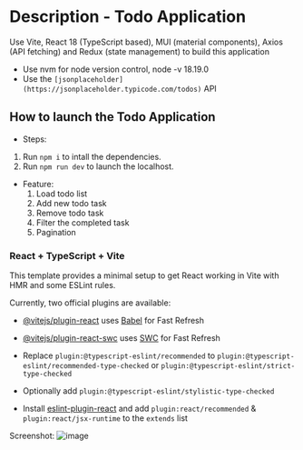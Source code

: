 # Description - Todo Application
Use Vite, React 18 (TypeScript based), MUI (material components), Axios (API fetching) and Redux (state management) to build this application

- Use nvm for node version control, node -v 18.19.0
- Use the `[jsonplaceholder](https://jsonplaceholder.typicode.com/todos)` API
  
## How to launch the Todo Application

- Steps:
1. Run `npm i` to intall the dependencies.
2. Run `npm run dev` to launch the localhost.

- Feature:
  1. Load todo list
  2. Add new todo task
  3. Remove todo task
  4. Filter the completed task
  5. Pagination
   
### React + TypeScript + Vite

This template provides a minimal setup to get React working in Vite with HMR and some ESLint rules.

Currently, two official plugins are available:

- [@vitejs/plugin-react](https://github.com/vitejs/vite-plugin-react/blob/main/packages/plugin-react/README.md) uses [Babel](https://babeljs.io/) for Fast Refresh
- [@vitejs/plugin-react-swc](https://github.com/vitejs/vite-plugin-react-swc) uses [SWC](https://swc.rs/) for Fast Refresh


- Replace `plugin:@typescript-eslint/recommended` to `plugin:@typescript-eslint/recommended-type-checked` or `plugin:@typescript-eslint/strict-type-checked`
- Optionally add `plugin:@typescript-eslint/stylistic-type-checked`
- Install [eslint-plugin-react](https://github.com/jsx-eslint/eslint-plugin-react) and add `plugin:react/recommended` & `plugin:react/jsx-runtime` to the `extends` list

Screenshot:
![image](https://github.com/user-attachments/assets/40acd6c4-5157-4bc3-8831-cfa95c057792)
